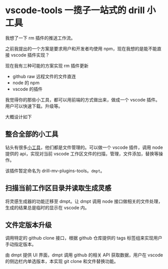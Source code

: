 # vscode-tools 一揽子一站式的 drill 小工具

我想了一下 rm 插件的推送工作流。

之前我提出的一个方案是要求用户和开发者均使用 npm，现在我想的是能不能直接 vscode 插件实现？

现在我有三种可能的方案实现 rm 插件更新

- github raw 远程文件的文件直连
- node 的 npm
- vscode 的插件

我觉得你的那些小工具，都可以用前端的方式做出来，做成一个 vscode 插件。用户可以快速下载。升级等。

大概设计如下

## 整合全部的小工具

钻头有很多[小工具](https://github.com/DrillUp)，他们都是文件管理的。可以做一个 vscode 插件，调用 node 提供的 api，实现对当前 vscode 工作区文件的扫描，管理，文件添加，替换等操作。

该插件暂定命名为 drill-mv-plugins-tools。`dmpt`。

## 扫描当前工作区目录并读取生成灵感

将灵感生成器的功能迁移至 dmpt。让 dmpt 调用 node 接口做相关的文件处理，生成的结果总是临时的显示在 vscode 内。

## 文件定版本升级

调用特定的 github clone 接口，根据 github 仓库提供的 tags 标签组来实现用户手动指定版本。

由 dmpt 提供 UI 界面，dmpt 调用 github 的相关 API 获取数据，用户在 vscode 的侧边栏内单选版本，本实现 git clone 和文件替换功能。
